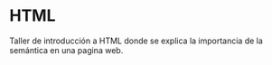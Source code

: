 # HTML
Taller de introducción a HTML donde se explica la importancia de la semántica en una pagina web.
